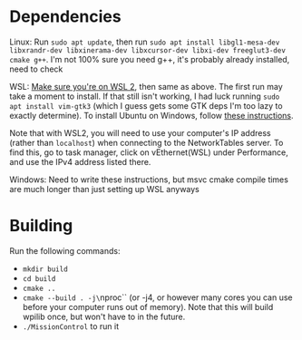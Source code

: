 # Dependencies

Linux: Run `sudo apt update`, then run `sudo apt install libgl1-mesa-dev libxrandr-dev libxinerama-dev libxcursor-dev libxi-dev freeglut3-dev cmake g++`. I'm not 100% sure you need g++, it's probably already installed, need to check

WSL: [Make sure you're on WSL 2](https://linuxhint.com/check-wsl-version/), then same as above. The first run may take a moment to install. If that still isn't working, I had luck running `sudo apt install vim-gtk3` (which I guess gets some GTK deps I'm too lazy to exactly determine). To install Ubuntu on Windows, follow [these instructions](https://ubuntu.com/tutorials/install-ubuntu-on-wsl2-on-windows-10#1-overview).

Note that with WSL2, you will need to use your computer's IP address (rather than `localhost`) when connecting to the NetworkTables server. To find this, go to task manager, click on vEthernet(WSL) under Performance, and use the IPv4 address listed there.


Windows: Need to write these instructions, but msvc cmake compile times are much longer than just setting up WSL anyways

# Building

Run the following commands:

- `mkdir build`
- `cd build`
- `cmake ..`
- `cmake --build . -j\`nproc\`` (or -j4, or however many cores you can use before your computer runs out of memory). Note that this will build wpilib once, but won't have to in the future.
- `./MissionControl` to run it